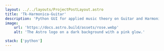 ```yaml
---
layout: ../../layouts/ProjectPostLayout.astro
title: 'Tk-Harmonica-Guitar'
description: 'Python GUI for applied music theory on Guitar and Harmonica'
image:
    url: 'https://docs.astro.build/assets/rose.webp'
    alt: 'The Astro logo on a dark background with a pink glow.'

stack: ['python']
---
```



